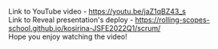 Link to YouTube video - https://youtu.be/jaZ1qBZ43_s  
Link to Reveal presentation's deploy - https://rolling-scopes-school.github.io/kosirina-JSFE2022Q1/scrum/  
Hope you enjoy watching the video!
